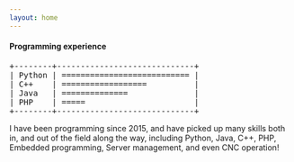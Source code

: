 ```yaml
---
layout: home
---
```


<!-- About -->

#### Programming experience

<pre class="langs">
+--------+-----------------------------+
| Python | =========================== |
| C++    | ==================          |
| Java   | ==============              |
| PHP    | =====                       |
+--------+-----------------------------+
</pre>

I have been programming since 2015, and have picked up many skills both in, and out of the field along the way, including Python, Java, C++, PHP, Embedded programming, Server management, and even CNC operation! 
